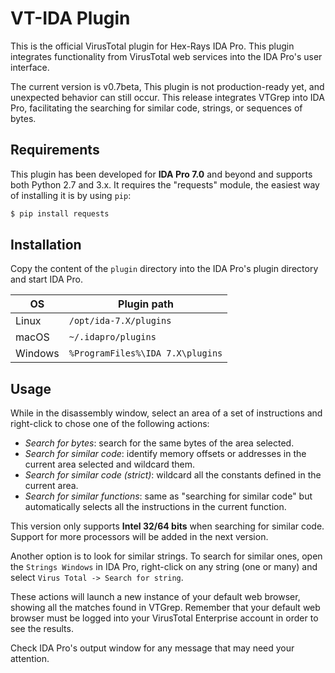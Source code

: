 # VT-IDA Plugin
This is the official VirusTotal plugin for Hex-Rays IDA Pro. This plugin integrates functionality from VirusTotal web services into the IDA Pro's user interface. 

The current version is v0.7beta, This plugin is not production-ready yet, and unexpected behavior can still occur. This release integrates VTGrep into IDA Pro, facilitating the searching for similar code, strings, or sequences of bytes.

## Requirements
This plugin has been developed for **IDA Pro 7.0** and beyond and supports both Python 2.7 and 3.x. 
It requires the "requests" module, the easiest way of installing it is by using ``pip``:

```bash
$ pip install requests
```

## Installation
Copy the content of the ``plugin`` directory into the IDA Pro's plugin directory and start IDA Pro. 

| OS      | Plugin path                                 |
| ------- | ------------------------------------------- |
| Linux   | `/opt/ida-7.X/plugins`                      |
| macOS   | `~/.idapro/plugins`                         |
| Windows | `%ProgramFiles%\IDA 7.X\plugins`       |


## Usage
While in the disassembly window, select an area of a set of instructions and right-click to chose one of the following actions:

* *Search for bytes*: search for the same bytes of the area selected.
* *Search for similar code*: identify memory offsets or addresses in the current area selected and wildcard them.
* *Search for similar code (strict)*: wildcard all the constants defined in the current area.
* *Search for similar functions*: same as "searching for similar code" but automatically selects all the instructions in the current function.

This version only supports **Intel 32/64 bits** when searching for similar code. Support for more processors will be added in the next version. 

Another option is to look for similar strings. To search for similar ones, open the `Strings Windows` in IDA Pro, right-click on any string (one or many) and select `Virus Total -> Search for string`. 

These actions will launch a new instance of your default web browser, showing all the matches found in VTGrep. Remember that your default web browser must be logged into your VirusTotal Enterprise account in order to see the results.

Check IDA Pro's output window for any message that may need your attention.


